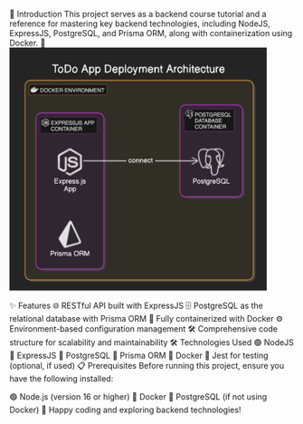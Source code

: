 🌟 Introduction
This project serves as a backend course tutorial and a reference for mastering key backend technologies, including NodeJS, ExpressJS, PostgreSQL, and Prisma ORM, along with containerization using Docker. 🚀
![image](https://github.com/YounessBilgui/expressJS_backend/blob/main/TODO.png)


✨ Features
🌐 RESTful API built with ExpressJS
🗄️ PostgreSQL as the relational database with Prisma ORM
🐳 Fully containerized with Docker
⚙️ Environment-based configuration management
🛠️ Comprehensive code structure for scalability and maintainability
🛠️ Technologies Used
🟢 NodeJS
📡 ExpressJS
🐘 PostgreSQL
🧩 Prisma ORM
🐳 Docker
🧪 Jest for testing (optional, if used)
📋 Prerequisites
Before running this project, ensure you have the following installed:

🟢 Node.js (version 16 or higher)
🐳 Docker
🐘 PostgreSQL (if not using Docker)
🎉 Happy coding and exploring backend technologies!

